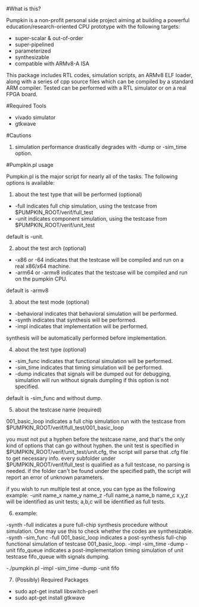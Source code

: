 #What is this?

Pumpkin is a non-profit personal side project aiming at building a powerful education/research-oriented CPU prototype with the following targets:
* super-scalar & out-of-order
* super-pipelined
* parameterized
* synthesizable
* compatible with ARMv8-A ISA

This package includes RTL codes, simulation scripts, an ARMv8 ELF loader, along with a series of cpp source files which can be compiled by a standard ARM compiler. 
Tested can be performed with a RTL simulator or on a real FPGA board. 

#Required Tools

* vivado simulator
* gtkwave

#Cautions 
    
1. simulation performance drastically degrades with -dump or -sim_time option.

#Pumpkin.pl usage

Pumpkin.pl is the major script for nearly all of the tasks. The following options is available: 

1. about the test type that will be performed (optional)
    
- -full indicates full chip simulation, using the testcase from $PUMPKIN_ROOT/verif/full_test
- -unit indicates component simulation, using the testcase from $PUMPKIN_ROOT/verif/unit_test
    
default is -unit.

2. about the test arch (optional)
- -x86 or -64 indicates that the testcase will be compiled and run on a real x86/x64 machine.
- -arm64 or -armv8 indicates that the testcase will be compiled and run on the pumpkin CPU.

default is -armv8

3. about the test mode (optional)

- -behavioral indicates that behavioral simulation will be performed.
- -synth indicates that synthesis will be performed.
- -impl indicates that implementation will be performed.

synthesis will be automatically performed before implementation.

4. about the test type (optional)

- -sim_func indicates that functional simulation will be performed.
- -sim_time indicates that timing simulation will be performed.
- -dump indicates that signals will be dumped out for debugging, simulation will run without signals dumpling if this option is not specified.

default is -sim_func and without dump.

5. about the testcase name (required)
    
001_basic_loop indicates a full chip simulation run with the testcase from $PUMPKIN_ROOT/verif/full_test/001_basic_loop
    
you must not put a hyphen before the testcase name, and that's the only kind of options that can go without hyphen.
the unit test is specified in $PUMPKIN_ROOT/verif/unit_test/unit.cfg, the script will parse that .cfg file to get necessary info.
every subfolder under $PUMPKIN_ROOT/verif/full_test is qualified as a full testcase, no parsing is needed.
if the folder can't be found under the specified path, the script will report an error of unknown parameters.
    
if you wish to run multiple test at once, you can type as the following example: -unit name_x name_y name_z -full name_a name_b name_c
x,y,z will be identified as unit tests; a,b,c will be identified as full tests.

6. example:

-synth -full indicates a pure full-chip synthesis procedure without simulation. One may use this to check whether the codes are synthesizable.
-synth -sim_func -full 001_basic_loop indicates a post-synthesis full-chip functional simulation of testcase 001_basic_loop.
-impl -sim_time -dump -unit fifo_queue indicates a post-implementation timing simulation of unit testcase fifo_queue with signals dumping.

-./pumpkin.pl -impl -sim_time -dump -unit fifo

7. (Possibly) Required Packages

- sudo apt-get install libswitch-perl
- sudo apt-get install gtkwave
